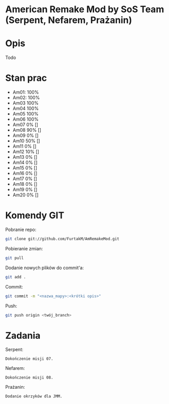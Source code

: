 # American Remake Mod by SoS Team (Serpent, Nefarem, Prażanin)

# Opis
Todo

# Stan prac
- Am01: 100% 
- Am02: 100% 
- Am03  100%
- Am04  100%
- Am05  100%
- Am06  100% 
- Am07  0% []
- Am08  90% []
- Am09  0% []
- Am10  50% []
- Am11  0% []
- Am12  10% []
- Am13  0% []
- Am14  0% []
- Am15  0% []
- Am16  0% []
- Am17  0% []
- Am18  0% []
- Am19  0% []
- Am20  0% []

# Komendy GIT
Pobranie repo:
```sh
git clone git://github.com/FurtakM/AmRemakeMod.git
```

Pobieranie zmian:
```sh
git pull
```

Dodanie nowych plików do commit'a:
```sh
git add .
```

Commit:
```sh
git commit -m "<nazwa_mapy>:<krótki opis>"
```

Push:
```sh
git push origin <twój_branch>
```

# Zadania
Serpent: 
```
Dokończenie misji 07.
```

Nefarem: 
```
Dokończenie misji 08.

```

Prażanin: 
```
Dodanie okrzyków dla JMM.
```

